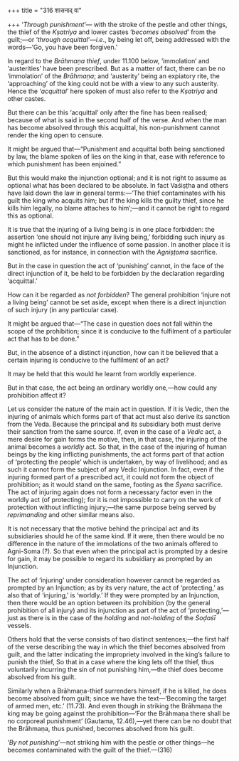+++
title = "316 शासनाद् वा"

+++
‘*Through punishment*’— with the stroke of the pestle and other things,
the thief of the *Kṣatriya* and lower castes ‘*becomes absolved*’ from
the guilt;—or ‘*through acquittal*’—*i.e*., by being let off, being
addressed with the words—‘Go, you have been forgiven.’

In regard to the *Brāhmaṇa thief*, under 11.100 below, ‘immolation’ and
‘austerities’ have been prescribed. But as a matter of fact, there can
be no ‘immolation’ of the *Brāhmaṇa*; and ‘austerity’ being an expiatory
rite, the ‘approaching’ of the king could not be with a view to any such
austerity. Hence the ‘*acquittal*’ here spoken of must also refer to the
*Kṣatriya* and other castes.

But there can be this ‘acquittal’ only after the fine has been realised;
because of what is said in the second half of the verse. And when the
man has become absolved through this acquittal, his non-punishment
cannot render the king open to censure.

It might be argued that—“Punishment and acquittal both being sanctioned
by law, the blame spoken of lies on the king in that, ease with
reference to which punishment has been enjoined.”

But this would make the injunction optional; and it is not right to
assume as optional what has been declared to be absolute. In fact
Vaśiṣṭha and others have laid down the law in general terms:—‘The thief
contaminates with his guilt the king who acquits him; but if the king
kills the guilty thief, since he kills him legally, no blame attaches to
him’;—and it cannot be right to regard this as optional.

It is true that the injuring of a living being is in one place
forbidden: the assertion ‘one should not injure any living being,’
forbidding such injury as might he inflicted under the influence of some
passion. In another place it is sanctioned, as for instance, in
connection with the *Agniṣṭoma* sacrifice.

But in the case in question the act of ‘punishing’ cannot, in the face
of the direct injunction of it, be held to be forbidden by the
declaration regarding ‘acquittal.’

How can it be regarded as *not forbidden*? The general prohibition
‘injure not a living being’ cannot be set aside, except when there is a
direct injunction of such injury (in any particular case).

It might be argued that—“The case in question does not fall within the
scope of the prohibition; since it is conducive to the fulfilment of a
particular act that has to be done.”

But, in the absence of a distinct injunction, how can it be believed
that a certain injuring is conducive to the fulfilment of an act?

It may be held that this would he learnt from worldly experience.

But in that case, the act being an ordinary worldly one,—how could any
prohibition affect it?

Let us consider the nature of the main act in question. If it is Vedic,
then the injuring of animals which forms part of that act must also
derive its sanction from the Veda. Because the principal and its
subsidiary both must derive their sanction from the same source. If,
even in the case of a *Vedic* act, a mere desire for gain forms the
motive, then, in that case, the injuring of the animal becomes a
*worldly* act. So that, in the case of the injuring of human beings by
the king inflicting punishments, the act forms part of that action of
‘protecting the people’ which is undertaken, by way of livelihood; and
as such it cannot form the subject of any Vedic Injunction. In fact,
even if the injuring formed part of a prescribed act, it could not form
the object of prohibition; as it would stand on the same, footing as the
*Śyena* sacrifice. The act of injuring again does not form a necessary
factor even in the worldly act (of protecting); for it is not impossible
to carry on the work of protection without inflicting injury;—the same
purpose being served by *reprimanding* and other similar means also.

It is not necessary that the motive behind the principal act and its
subsidiaries should he of the same kind. If it were, then there would be
no difference in the nature of the immolations of the two animals
offered to Agni-Soma (?). So that even when the principal act is
prompted by a desire for gain, it may be possible to regard its
subsidiary as prompted by an Injunction.

The act of ‘injuring’ under consideration however cannot be regarded as
prompted by an Injunction; as by its very nature, the act of
‘protecting,’ as also that of ‘injuring,’ is ‘worldly.’ If they were
prompted by an Injunction, then there would be an option between its
prohibition (by the general prohibition of all injury) and its
injunction as part of the act of ‘protecting,’—just as there is in the
case of the *holding* and *not-holding* of the *Śoḍaśī* vessels.

Others hold that the verse consists of two distinct sentences;—the first
half of the verse describing the way in which the thief becomes absolved
from guilt, and the latter indicating the impropriety involved in the
king’s failure to punish the thief, So that in a case where the king
lets off the thief, thus voluntarily incurring the sin of not punishing
him,—the thief does become absolved from his guilt.

Similarly when a Brāhmaṇa-thief surrenders himself, if he is killed, he
does become absolved from guilt; since we have the text—‘Becoming the
target of armed men, etc.’ (11.73). And even though in striking the
Brāhmaṇa the king may be going against the prohibition—‘For the Brāhmaṇa
there shall be no corporeal punishment’ (Gautama, 12.46),—yet there can
be no doubt that the Brāhmaṇa, thus punished, becomes absolved from his
guilt.

‘*By not punishing*’—not striking him with the pestle or other things—he
becomes contaminated with the guilt of the thief.—(316)


